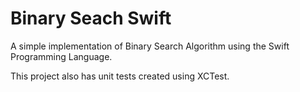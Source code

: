 # Binary Seach Swift

A simple implementation of Binary Search Algorithm using the Swift Programming Language.

This project also has unit tests created using XCTest.